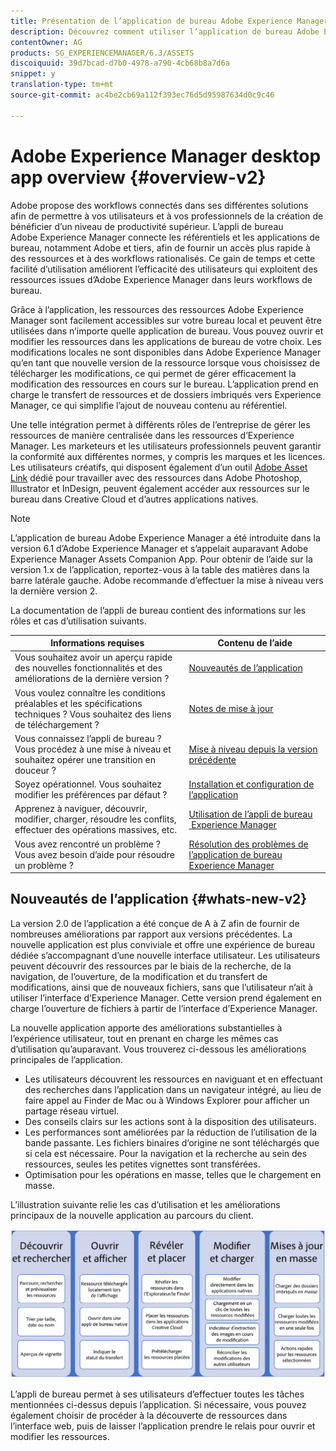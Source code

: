 ```yaml
---
title: Présentation de l’application de bureau Adobe Experience Manager
description: Découvrez comment utiliser l’application de bureau Adobe Experience Manager pour optimiser les processus de gestion des ressources pour les utilisateurs créatifs lors de l’utilisation des ressources Adobe Experience Manager directement depuis leur bureau.
contentOwner: AG
products: SG_EXPERIENCEMANAGER/6.3/ASSETS
discoiquuid: 39d7bcad-d7b0-4978-a790-4cb68b8a7d6a
snippet: y
translation-type: tm+mt
source-git-commit: ac4be2cb69a112f393ec76d5d95987634d0c9c46

---
```



# Adobe Experience Manager desktop app overview {#overview-v2}

Adobe propose des workflows connectés dans ses différentes solutions afin de permettre à vos utilisateurs et à vos professionnels de la création de bénéficier d’un niveau de productivité supérieur. L’appli de bureau Adobe Experience Manager connecte les référentiels et les applications de bureau, notamment Adobe et tiers, afin de fournir un accès plus rapide à des ressources et à des workflows rationalisés. Ce gain de temps et cette facilité d’utilisation améliorent l’efficacité des utilisateurs qui exploitent des ressources issues d’Adobe Experience Manager dans leurs workflows de bureau.

Grâce à l’application, les ressources des ressources Adobe Experience Manager sont facilement accessibles sur votre bureau local et peuvent être utilisées dans n’importe quelle application de bureau. Vous pouvez ouvrir et modifier les ressources dans les applications de bureau de votre choix. Les modifications locales ne sont disponibles dans Adobe Experience Manager qu’en tant que nouvelle version de la ressource lorsque vous choisissez de télécharger les modifications, ce qui permet de gérer efficacement la modification des ressources en cours sur le bureau. L’application prend en charge le transfert de ressources et de dossiers imbriqués vers Experience Manager, ce qui simplifie l’ajout de nouveau contenu au référentiel.

Une telle intégration permet à différents rôles de l’entreprise de gérer les ressources de manière centralisée dans les ressources d’Experience Manager. Les marketeurs et les utilisateurs professionnels peuvent garantir la conformité aux différentes normes, y compris les marques et les licences. Les utilisateurs créatifs, qui disposent également d’un outil [Adobe Asset Link](https://www.adobe.com/marketing/experience-manager-assets/adobe-asset-link.html) dédié pour travailler avec des ressources dans Adobe Photoshop, Illustrator et InDesign, peuvent également accéder aux ressources sur le bureau dans Creative Cloud et d’autres applications natives.

>[!NOTE]
>
>L’application de bureau Adobe Experience Manager a été introduite dans la version 6.1 d’Adobe Experience Manager et s’appelait auparavant Adobe Experience Manager Assets Companion App. Pour obtenir de l’aide sur la version 1.x de l’application, reportez-vous à la table des matières dans la barre latérale gauche. Adobe recommande d’effectuer la mise à niveau vers la dernière version 2.

La documentation de l’appli de bureau contient des informations sur les rôles et cas d’utilisation suivants.

| Informations requises | Contenu de l’aide |
|-------------------------------------------------------------------------------------------------------|------------------------------------------------------------|
| Vous souhaitez avoir un aperçu rapide des nouvelles fonctionnalités et des améliorations de la dernière version ? | [Nouveautés de l’application](#whats-new-v2) |
| Vous voulez connaître les conditions préalables et les spécifications techniques ? Vous souhaitez des liens de téléchargement ? | [Notes de mise à jour](release-notes.md) |
| Vous connaissez l’appli de bureau ? Vous procédez à une mise à niveau et souhaitez opérer une transition en douceur ? | [Mise à niveau depuis la version précédente](install-upgrade.md#upgrade-from-previous-version) |
| Soyez opérationnel. Vous souhaitez modifier les préférences par défaut ? | [Installation et configuration de l’application](install-upgrade.md) |
| Apprenez à naviguer, découvrir, modifier, charger, résoudre les conflits, effectuer des opérations massives, etc. | [Utilisation de l’appli de bureau  Experience Manager](using.md) |
| Vous avez rencontré un problème ? Vous avez besoin d’aide pour résoudre un problème ? | [Résolution des problèmes de l’application de bureau Experience Manager](troubleshoot.md) |

## Nouveautés de l’application {#whats-new-v2}

La version 2.0 de l’application a été conçue de A à Z afin de fournir de nombreuses améliorations par rapport aux versions précédentes. La nouvelle application est plus conviviale et offre une expérience de bureau dédiée s’accompagnant d’une nouvelle interface utilisateur. Les utilisateurs peuvent découvrir des ressources par le biais de la recherche, de la navigation, de l’ouverture, de la modification et du transfert de modifications, ainsi que de nouveaux fichiers, sans que l’utilisateur n’ait à utiliser l’interface d’Experience Manager. Cette version prend également en charge l’ouverture de fichiers à partir de l’interface d’Experience Manager.

La nouvelle application apporte des améliorations substantielles à l’expérience utilisateur, tout en prenant en charge les mêmes cas d’utilisation qu’auparavant. Vous trouverez ci-dessous les améliorations principales de l’application.

* Les utilisateurs découvrent les ressources en naviguant et en effectuant des recherches dans l’application dans un navigateur intégré, au lieu de faire appel au Finder de Mac ou à Windows Explorer pour afficher un partage réseau virtuel.
* Des conseils clairs sur les actions sont à la disposition des utilisateurs.
* Les performances sont améliorées par la réduction de l’utilisation de la bande passante. Les fichiers binaires d’origine ne sont téléchargés que si cela est nécessaire. Pour la navigation et la recherche au sein des ressources, seules les petites vignettes sont transférées.
* Optimisation pour les opérations en masse, telles que le chargement en masse.

L’illustration suivante relie les cas d’utilisation et les améliorations principaux de la nouvelle application au parcours du client.

![Nouveautés de l’application de bureau Experience Manager](assets/aem_desktop_app_usecases_v2.png)

L’appli de bureau permet à ses utilisateurs d’effectuer toutes les tâches mentionnées ci-dessus depuis l’application. Si nécessaire, vous pouvez également choisir de procéder à la découverte de ressources dans l’interface web, puis de laisser l’application prendre le relais pour ouvrir et modifier les ressources.
